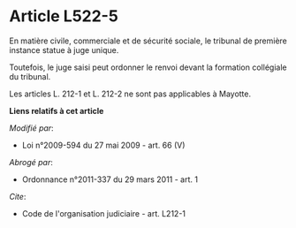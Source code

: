 # Article L522-5

En matière civile, commerciale et de sécurité sociale, le tribunal de première instance statue à juge unique. 

Toutefois, le juge saisi peut ordonner le renvoi devant la formation collégiale du tribunal. 

Les articles L. 212-1 et L. 212-2 ne sont pas applicables à Mayotte.

**Liens relatifs à cet article**

_Modifié par_:

  - Loi n°2009-594 du 27 mai 2009 - art. 66 (V)

_Abrogé par_:

  - Ordonnance n°2011-337 du 29 mars 2011 - art. 1

_Cite_:

  - Code de l'organisation judiciaire - art. L212-1

